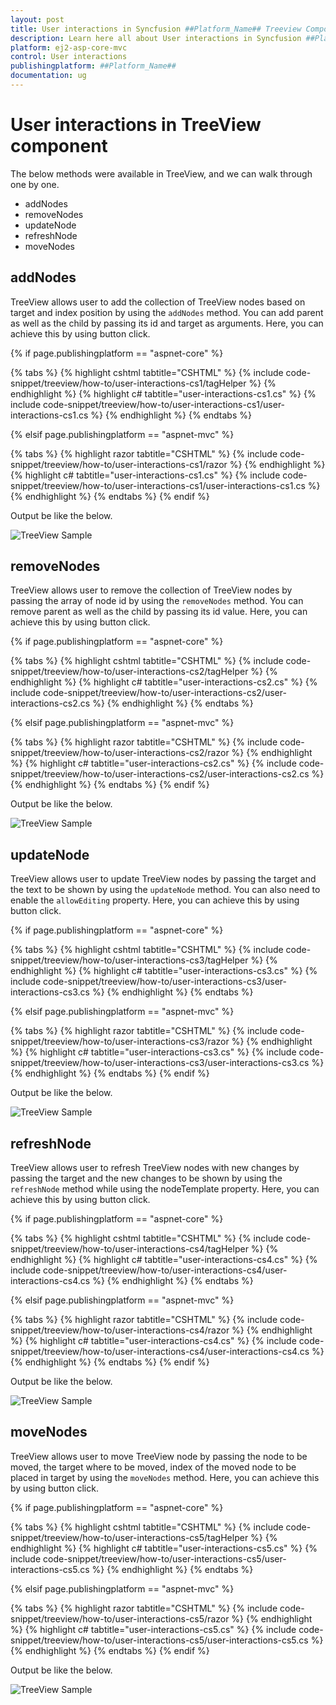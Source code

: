 ```yaml
---
layout: post
title: User interactions in Syncfusion ##Platform_Name## Treeview Component
description: Learn here all about User interactions in Syncfusion ##Platform_Name## Treeview component of syncfusion and more.
platform: ej2-asp-core-mvc
control: User interactions
publishingplatform: ##Platform_Name##
documentation: ug
---
```


# User interactions in TreeView component

The below methods were available in TreeView, and we can walk through one by one.

* addNodes
* removeNodes
* updateNode
* refreshNode
* moveNodes

## addNodes

TreeView allows user to add the collection of TreeView nodes based on target and index position by using the `addNodes` method. You can add parent as well as the child by passing its id and target as arguments. Here, you can achieve this by using button click.

{% if page.publishingplatform == "aspnet-core" %}

{% tabs %}
{% highlight cshtml tabtitle="CSHTML" %}
{% include code-snippet/treeview/how-to/user-interactions-cs1/tagHelper %}
{% endhighlight %}
{% highlight c# tabtitle="user-interactions-cs1.cs" %}
{% include code-snippet/treeview/how-to/user-interactions-cs1/user-interactions-cs1.cs %}
{% endhighlight %}
{% endtabs %}

{% elsif page.publishingplatform == "aspnet-mvc" %}

{% tabs %}
{% highlight razor tabtitle="CSHTML" %}
{% include code-snippet/treeview/how-to/user-interactions-cs1/razor %}
{% endhighlight %}
{% highlight c# tabtitle="user-interactions-cs1.cs" %}
{% include code-snippet/treeview/how-to/user-interactions-cs1/user-interactions-cs1.cs %}
{% endhighlight %}
{% endtabs %}
{% endif %}



Output be like the below.

![TreeView Sample](../images/user-interactions-cs1.PNG)

## removeNodes

TreeView allows user to remove the collection of TreeView nodes by passing the array of node id by using the `removeNodes` method. You can remove parent as well as the child by passing its id value. Here, you can achieve this by using button click.

{% if page.publishingplatform == "aspnet-core" %}

{% tabs %}
{% highlight cshtml tabtitle="CSHTML" %}
{% include code-snippet/treeview/how-to/user-interactions-cs2/tagHelper %}
{% endhighlight %}
{% highlight c# tabtitle="user-interactions-cs2.cs" %}
{% include code-snippet/treeview/how-to/user-interactions-cs2/user-interactions-cs2.cs %}
{% endhighlight %}
{% endtabs %}

{% elsif page.publishingplatform == "aspnet-mvc" %}

{% tabs %}
{% highlight razor tabtitle="CSHTML" %}
{% include code-snippet/treeview/how-to/user-interactions-cs2/razor %}
{% endhighlight %}
{% highlight c# tabtitle="user-interactions-cs2.cs" %}
{% include code-snippet/treeview/how-to/user-interactions-cs2/user-interactions-cs2.cs %}
{% endhighlight %}
{% endtabs %}
{% endif %}



Output be like the below.

![TreeView Sample](../images/user-interactions-cs2.PNG)

## updateNode

TreeView allows user to update TreeView nodes by passing the target and the text to be shown by using the `updateNode` method. You can also need to enable the `allowEditing` property. Here, you can achieve this by using button click.

{% if page.publishingplatform == "aspnet-core" %}

{% tabs %}
{% highlight cshtml tabtitle="CSHTML" %}
{% include code-snippet/treeview/how-to/user-interactions-cs3/tagHelper %}
{% endhighlight %}
{% highlight c# tabtitle="user-interactions-cs3.cs" %}
{% include code-snippet/treeview/how-to/user-interactions-cs3/user-interactions-cs3.cs %}
{% endhighlight %}
{% endtabs %}

{% elsif page.publishingplatform == "aspnet-mvc" %}

{% tabs %}
{% highlight razor tabtitle="CSHTML" %}
{% include code-snippet/treeview/how-to/user-interactions-cs3/razor %}
{% endhighlight %}
{% highlight c# tabtitle="user-interactions-cs3.cs" %}
{% include code-snippet/treeview/how-to/user-interactions-cs3/user-interactions-cs3.cs %}
{% endhighlight %}
{% endtabs %}
{% endif %}



Output be like the below.

![TreeView Sample](../images/user-interactions-cs3.PNG)

## refreshNode

TreeView allows user to refresh TreeView nodes with new changes by passing the target and the new changes to be shown by using the `refreshNode` method while using the nodeTemplate property. Here, you can achieve this by using button click.

{% if page.publishingplatform == "aspnet-core" %}

{% tabs %}
{% highlight cshtml tabtitle="CSHTML" %}
{% include code-snippet/treeview/how-to/user-interactions-cs4/tagHelper %}
{% endhighlight %}
{% highlight c# tabtitle="user-interactions-cs4.cs" %}
{% include code-snippet/treeview/how-to/user-interactions-cs4/user-interactions-cs4.cs %}
{% endhighlight %}
{% endtabs %}

{% elsif page.publishingplatform == "aspnet-mvc" %}

{% tabs %}
{% highlight razor tabtitle="CSHTML" %}
{% include code-snippet/treeview/how-to/user-interactions-cs4/razor %}
{% endhighlight %}
{% highlight c# tabtitle="user-interactions-cs4.cs" %}
{% include code-snippet/treeview/how-to/user-interactions-cs4/user-interactions-cs4.cs %}
{% endhighlight %}
{% endtabs %}
{% endif %}



Output be like the below.

![TreeView Sample](../images/user-interactions-cs4.PNG)

## moveNodes

TreeView allows user to move TreeView node by passing the node to be moved, the target where to be moved, index of the moved node to be placed in target by using the `moveNodes` method. Here, you can achieve this by using button click.

{% if page.publishingplatform == "aspnet-core" %}

{% tabs %}
{% highlight cshtml tabtitle="CSHTML" %}
{% include code-snippet/treeview/how-to/user-interactions-cs5/tagHelper %}
{% endhighlight %}
{% highlight c# tabtitle="user-interactions-cs5.cs" %}
{% include code-snippet/treeview/how-to/user-interactions-cs5/user-interactions-cs5.cs %}
{% endhighlight %}
{% endtabs %}

{% elsif page.publishingplatform == "aspnet-mvc" %}

{% tabs %}
{% highlight razor tabtitle="CSHTML" %}
{% include code-snippet/treeview/how-to/user-interactions-cs5/razor %}
{% endhighlight %}
{% highlight c# tabtitle="user-interactions-cs5.cs" %}
{% include code-snippet/treeview/how-to/user-interactions-cs5/user-interactions-cs5.cs %}
{% endhighlight %}
{% endtabs %}
{% endif %}



Output be like the below.

![TreeView Sample](../images/user-interactions-cs5.PNG)